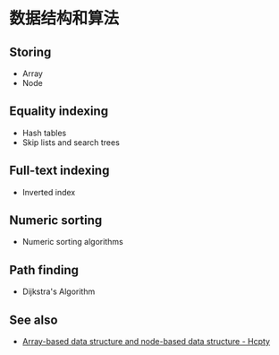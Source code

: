 # 数据结构和算法

## Storing

- Array
- Node

## Equality indexing

- Hash tables
- Skip lists and search trees

## Full-text indexing

- Inverted index

## Numeric sorting

- Numeric sorting algorithms

## Path finding

- Dijkstra's Algorithm

## See also

- [Array-based data structure and node-based data structure - Hcpty](https://github.com/Hcpty/array-based-data-structure-and-node-based-data-structure)
